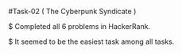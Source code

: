 #Task-02 ( The Cyberpunk Syndicate )

$ Completed all 6 problems in HackerRank.

$ It seemed to be the easiest task among all tasks.
